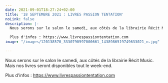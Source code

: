 ```yaml
---
date: 2021-09-01T18:27:24+02:00
title: '18 SEPTEMBRE 2021 : LIVRES PASSION TENTATION'
noLink: false
description: |-
  Nous serons sur le salon le samedi, aux côtés de la librairie Récit Music. Mais nos livres seront disponibles tout le week-end.

  Plus d'infos : https://www.livrespassiontentation.com
image: "/images/120138570_3330790597000661_1438986519749633021_n.jpg"

---
```

Nous serons sur le salon le samedi, aux côtés de la librairie Récit Music. Mais nos livres seront disponibles tout le week-end.

Plus d'infos : https://www.livrespassiontentation.com
